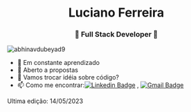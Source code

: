 
<h1 align="center"> Luciano Ferreira</h1>
<h3 align="center">🚀 Full Stack Developer 🚀</h3>

<p align="left"> <img src="https://komarev.com/ghpvc/?username=abhinavdubeyad9" alt="abhinavdubeyad9" /> </p>

- 🌱 Em constante aprendizado 
- 👯 Aberto a propostas
- 💬 Vamos trocar idéia sobre código?
- 📫 Como me encontrar:[![Linkedin Badge](https://img.shields.io/badge/-LinkedIn-blue?style=flat-square&logo=Linkedin&logoColor=white&link=)](https://www.linkedin.com/in/luciano-dos-santos-ferreira-729730255/) 
, [![Gmail Badge](https://img.shields.io/badge/-Gmail-c14438?style=flat-square&logo=Gmail&logoColor=white&link=mailto:shuklaraghav321.com)](lucianoferreirabaz@gmail.com)


Ultima edição: 14/05/2023
